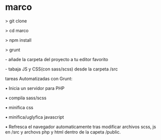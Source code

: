 # marco



\> git clone

\> cd marco

\> npm install

\> grunt 



\- añade la carpeta del proyecto a tu editor favorito

\- tabaja JS y CSS(con sass/scss) desde la carpeta /src 



tareas Automatizadas con Grunt:


• Inicia un servidor para PHP

• compila sass/scss

• minifica css

• minifica/uglyfica javascript

• Refresca el navegador automaticamente tras modificar archivos scss, js en /src
  y archovs php y html dentro de la capeta /public.
